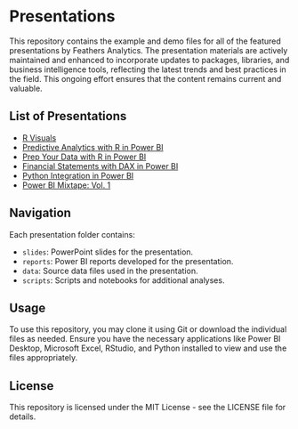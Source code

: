 # Presentations
This repository contains the example and demo files for all of the featured presentations by Feathers Analytics. The presentation materials are actively maintained and enhanced to incorporate updates to packages, libraries, and business intelligence tools, reflecting the latest trends and best practices in the field. This ongoing effort ensures that the content remains current and valuable.

## List of Presentations
- [R Visuals](./R%20Visuals)
- [Predictive Analytics with R in Power BI](./Predictive%20Analytics%20with%20R%20in%20PBI)
- [Prep Your Data with R in Power BI](./Prep%20Your%20Data%20with%20R%20in%20PBI)
- [Financial Statements with DAX in Power BI](./Financial%20Statements%20with%20DAX%20in%20PBI)
- [Python Integration in Power BI](./Python%20Integration%20in%20PBI)
- [Power BI Mixtape: Vol. 1](./PBI%20Mixtape%20Vol%201)

## Navigation

Each presentation folder contains:
- `slides`: PowerPoint slides for the presentation.
- `reports`: Power BI reports developed for the presentation.
- `data`: Source data files used in the presentation.
- `scripts`: Scripts and notebooks for additional analyses.

## Usage

To use this repository, you may clone it using Git or download the individual files as needed. Ensure you have the necessary applications like Power BI Desktop, Microsoft Excel, RStudio, and Python installed to view and use the files appropriately.

## License

This repository is licensed under the MIT License - see the LICENSE file for details.

